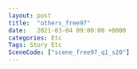 ```yaml
---
layout: post
title:  "others_free97"
date:   2021-03-04 09:00:00 +0000
categories: Etc
Tags: Story Etc
SceneCode: ["scene_free97_q1_s20"]
---
```

